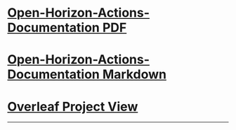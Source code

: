 # [Open-Horizon-Actions-Documentation PDF](Github_Actions_Workflow_Documentation.pdf)
# [Open-Horizon-Actions-Documentation Markdown](GitHub_Actions_Documentation.md)
# [Overleaf Project View](https://www.overleaf.com/read/smzhpbxbzpcb)
----------------------------
